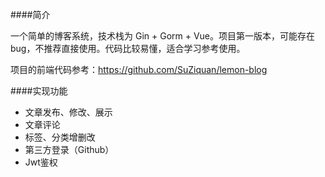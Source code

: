 ####简介

一个简单的博客系统，技术栈为 Gin + Gorm + Vue。项目第一版本，可能存在bug，不推荐直接使用。代码比较易懂，适合学习参考使用。

项目的前端代码参考：https://github.com/SuZiquan/lemon-blog

####实现功能

* 文章发布、修改、展示
* 文章评论
* 标签、分类增删改
* 第三方登录（Github）
* Jwt鉴权



